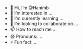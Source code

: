 - 👋 Hi, I’m @Hanimb
- 👀 I’m interested in ...
- 🌱 I’m currently learning ...
- 💞️ I’m looking to collaborate on ...
- 📫 How to reach me ...
- 😄 Pronouns: ...
- ⚡ Fun fact: ...

<!---
Hanimb/Hanimb is a ✨ special ✨ repository because its `README.md` (this file) appears on your GitHub profile.
You can click the Preview link to take a look at your changes.
--->
